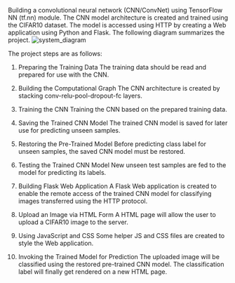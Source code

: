Building a convolutional neural network (CNN/ConvNet) using TensorFlow NN (tf.nn) module. The CNN model architecture is created and trained using the CIFAR10 dataset. The model is accessed using HTTP by creating a Web application using Python and Flask.
The following diagram summarizes the project.
![system_diagram](https://user-images.githubusercontent.com/16560492/39411182-56ae1492-4c05-11e8-99cd-3172698d97e3.png)

The project steps are as follows:

1) Preparing the Training Data
The training data should be read and prepared for use with the CNN.

2) Building the Computational Graph
The CNN architecture is created by stacking conv-relu-pool-dropout-fc layers.

3) Training the CNN
Training the CNN based on the prepared training data.

4) Saving the Trained CNN Model
The trained CNN model is saved for later use for predicting unseen samples.

5) Restoring the Pre-Trained Model
Before predicting class label for unseen samples, the saved CNN model must be restored.

6) Testing the Trained CNN Model
New unseen test samples are fed to the model for predicting its labels.

7) Building Flask Web Application
A Flask Web application is created to enable the remote access of the trained CNN model for classifying images transferred using the HTTP protocol.

8) Upload an Image via HTML Form
A HTML page will allow the user to upload a CIFAR10 image to the server. 

9) Using JavaScript and CSS
Some helper JS and CSS files are created to style the Web application.

10) Invoking the Trained Model for Prediction
The uploaded image will be classified using the restored pre-trained CNN model. The classification label will finally get rendered on a new HTML page.
